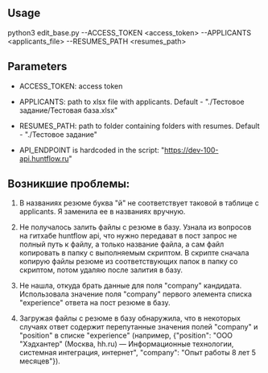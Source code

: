 ## Usage

python3 edit_base.py --ACCESS_TOKEN <access_token> --APPLICANTS <applicants_file> --RESUMES_PATH <resumes_path>


## Parameters

* ACCESS_TOKEN: access token
* APPLICANTS: path to xlsx file with applicants. Default - "./Тестовое задание/Тестовая база.xlsx"
* RESUMES_PATH: path to folder containing folders with resumes. Default - "./Тестовое задание"

* API_ENDPOINT is hardcoded in the script: "https://dev-100-api.huntflow.ru"



## Возникшие проблемы: 

1) В названиях резюме буква "й" не соответствует таковой в таблице с applicants. Я заменила ее в названиях вручную.

2) Не получалось залить файлы с резюме в базу. Узнала из вопросов на гитхабе huntflow api, что нужно передават в пост запрос не полный путь к файлу, а только название файла, а сам файл копировать в папку с выполняемым скриптом. В скрипте сначала копирую файлы резюме из соответствующих папок в папку со скриптом, потом удаляю после залития в базу. 

3) Не нашла, откуда брать данные для поля "company" кандидата. Использовала значение поля "company" первого элемента списка "experience" ответа на пост резюме в базу. 

4) Загружая файлы с резюме в базу обнаружила, что в некоторых случаях ответ содержит перепутанные значения полей "company" и "position" в списке "experience" (например, {"position": "ООО \"Хэдхантер\" (Москва, hh.ru) — Информационные технологии, системная интеграция, интернет", "company": "Опыт работы 8 лет 5 месяцев"}). 




